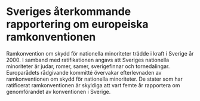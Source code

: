 # Sveriges återkommande rapportering om europeiska ramkonventionen

Ramkonvention om skydd för nationella minoriteter trädde i kraft i Sverige år 2000\. I samband med ratifikationen angavs att Sveriges nationella minoriteter är judar, romer, samer, sverigefinnar och tornedalingar.
Europarådets rådgivande kommitté övervakar efterlevnaden av ramkonventionen om skydd för nationella minoriteter. De stater som har ratificerat ramkonventionen är skyldiga att vart femte år rapportera om genomförandet av konventionen i Sverige.
